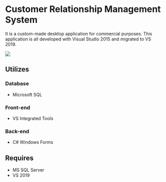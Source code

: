 # Customer Relationship Management System
It is a custom-made desktop application for commercial purposes. This application is all developed with Visual Studio 2015 and migrated to VS 2019.

![](https://github.com/niksak89/CRM/blob/master/CRM.jpg)


## Utilizes

### Database
* Microsoft SQL
### Front-end
* VS Integrated Tools
### Back-end
* C# Windows Forms

## Requires
* MS SQL Server
* VS 2019
